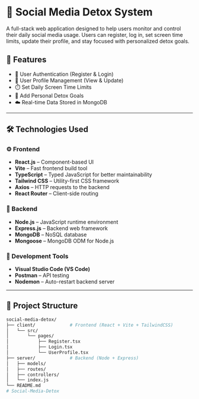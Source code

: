 # 🧠 Social Media Detox System

A full-stack web application designed to help users monitor and control their daily social media usage. Users can register, log in, set screen time limits, update their profile, and stay focused with personalized detox goals.

## 🚀 Features

- 🔐 User Authentication (Register & Login)
- 👤 User Profile Management (View & Update)
- ⏱️ Set Daily Screen Time Limits
- 🎯 Add Personal Detox Goals
- ☁️ Real-time Data Stored in MongoDB

---

## 🛠️ Technologies Used

### ⚙️ Frontend

- **React.js** – Component-based UI
- **Vite** – Fast frontend build tool
- **TypeScript** – Typed JavaScript for better maintainability
- **Tailwind CSS** – Utility-first CSS framework
- **Axios** – HTTP requests to the backend
- **React Router** – Client-side routing

### 🔧 Backend

- **Node.js** – JavaScript runtime environment
- **Express.js** – Backend web framework
- **MongoDB** – NoSQL database
- **Mongoose** – MongoDB ODM for Node.js

### 🧰 Development Tools

- **Visual Studio Code (VS Code)**
- **Postman** – API testing
- **Nodemon** – Auto-restart backend server

---

## 📂 Project Structure

```bash
social-media-detox/
├── client/             # Frontend (React + Vite + TailwindCSS)
│   └── src/
│       └── pages/
│           ├── Register.tsx
│           ├── Login.tsx
│           └── UserProfile.tsx
├── server/             # Backend (Node + Express)
│   ├── models/
│   ├── routes/
│   ├── controllers/
│   └── index.js
└── README.md
#   S o c i a l - M e d i a - D e t o x  
 